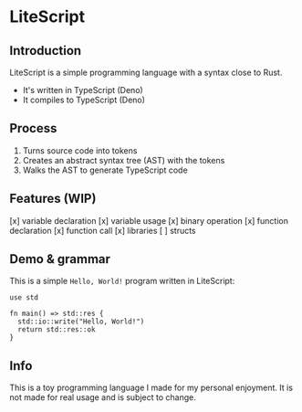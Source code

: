 # LiteScript

## Introduction

LiteScript is a simple programming language with a syntax close to Rust.

- It's written in TypeScript (Deno)
- It compiles to TypeScript (Deno)

## Process

1. Turns source code into tokens
2. Creates an abstract syntax tree (AST) with the tokens
3. Walks the AST to generate TypeScript code

## Features (WIP)

[x] variable declaration
[x] variable usage
[x] binary operation
[x] function declaration
[x] function call
[x] libraries
[ ] structs

## Demo & grammar

This is a simple `Hello, World!` program written in LiteScript:

```
use std

fn main() => std::res {
  std::io::write("Hello, World!")
  return std::res::ok
}
```

## Info

This is a toy programming language I made for my personal enjoyment. It is not made for real usage and is subject to change.

